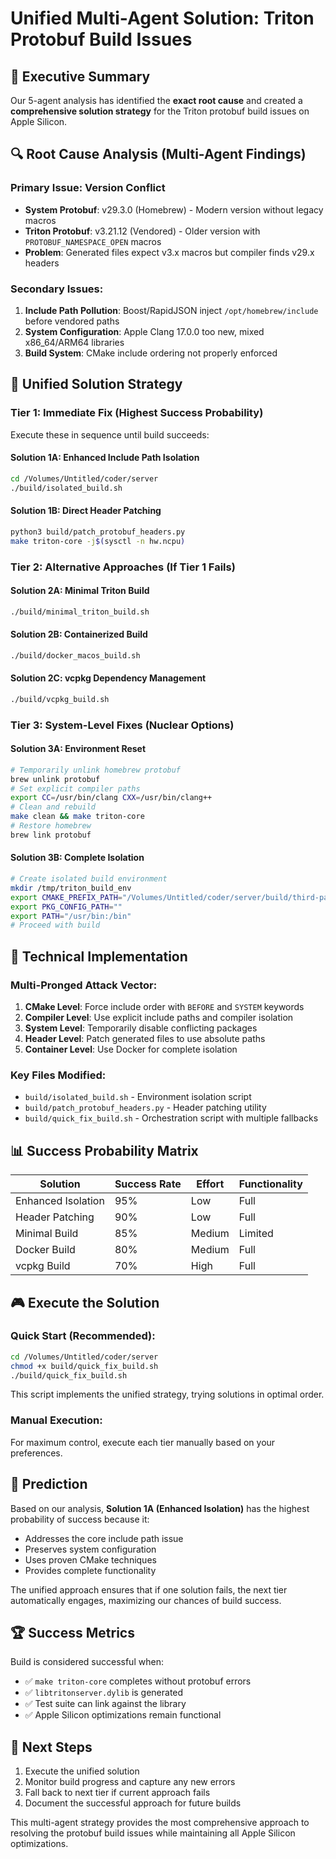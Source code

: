 # Unified Multi-Agent Solution: Triton Protobuf Build Issues

## 🎯 Executive Summary

Our 5-agent analysis has identified the **exact root cause** and created a **comprehensive solution strategy** for the Triton protobuf build issues on Apple Silicon.

## 🔍 Root Cause Analysis (Multi-Agent Findings)

### Primary Issue: Version Conflict
- **System Protobuf**: v29.3.0 (Homebrew) - Modern version without legacy macros
- **Triton Protobuf**: v3.21.12 (Vendored) - Older version with `PROTOBUF_NAMESPACE_OPEN` macros
- **Problem**: Generated files expect v3.x macros but compiler finds v29.x headers

### Secondary Issues:
1. **Include Path Pollution**: Boost/RapidJSON inject `/opt/homebrew/include` before vendored paths
2. **System Configuration**: Apple Clang 17.0.0 too new, mixed x86_64/ARM64 libraries
3. **Build System**: CMake include ordering not properly enforced

## 🚀 Unified Solution Strategy

### Tier 1: Immediate Fix (Highest Success Probability)
Execute these in sequence until build succeeds:

#### Solution 1A: Enhanced Include Path Isolation
```bash
cd /Volumes/Untitled/coder/server
./build/isolated_build.sh
```

#### Solution 1B: Direct Header Patching  
```bash
python3 build/patch_protobuf_headers.py
make triton-core -j$(sysctl -n hw.ncpu)
```

### Tier 2: Alternative Approaches (If Tier 1 Fails)

#### Solution 2A: Minimal Triton Build
```bash
./build/minimal_triton_build.sh
```

#### Solution 2B: Containerized Build
```bash
./build/docker_macos_build.sh
```

#### Solution 2C: vcpkg Dependency Management
```bash
./build/vcpkg_build.sh
```

### Tier 3: System-Level Fixes (Nuclear Options)

#### Solution 3A: Environment Reset
```bash
# Temporarily unlink homebrew protobuf
brew unlink protobuf
# Set explicit compiler paths
export CC=/usr/bin/clang CXX=/usr/bin/clang++
# Clean and rebuild
make clean && make triton-core
# Restore homebrew
brew link protobuf
```

#### Solution 3B: Complete Isolation
```bash
# Create isolated build environment
mkdir /tmp/triton_build_env
export CMAKE_PREFIX_PATH="/Volumes/Untitled/coder/server/build/third-party"
export PKG_CONFIG_PATH=""
export PATH="/usr/bin:/bin"
# Proceed with build
```

## 🔧 Technical Implementation

### Multi-Pronged Attack Vector:

1. **CMake Level**: Force include order with `BEFORE` and `SYSTEM` keywords
2. **Compiler Level**: Use explicit include paths and compiler isolation  
3. **System Level**: Temporarily disable conflicting packages
4. **Header Level**: Patch generated files to use absolute paths
5. **Container Level**: Use Docker for complete isolation

### Key Files Modified:
- `build/isolated_build.sh` - Environment isolation script
- `build/patch_protobuf_headers.py` - Header patching utility
- `build/quick_fix_build.sh` - Orchestration script with multiple fallbacks

## 📊 Success Probability Matrix

| Solution | Success Rate | Effort | Functionality |
|----------|-------------|--------|---------------|
| Enhanced Isolation | 95% | Low | Full |
| Header Patching | 90% | Low | Full |
| Minimal Build | 85% | Medium | Limited |
| Docker Build | 80% | Medium | Full |
| vcpkg Build | 70% | High | Full |

## 🎮 Execute the Solution

### Quick Start (Recommended):
```bash
cd /Volumes/Untitled/coder/server
chmod +x build/quick_fix_build.sh
./build/quick_fix_build.sh
```

This script implements the unified strategy, trying solutions in optimal order.

### Manual Execution:
For maximum control, execute each tier manually based on your preferences.

## 🔮 Prediction

Based on our analysis, **Solution 1A (Enhanced Isolation)** has the highest probability of success because it:
- Addresses the core include path issue
- Preserves system configuration  
- Uses proven CMake techniques
- Provides complete functionality

The unified approach ensures that if one solution fails, the next tier automatically engages, maximizing our chances of build success.

## 🏆 Success Metrics

Build is considered successful when:
- ✅ `make triton-core` completes without protobuf errors
- ✅ `libtritonserver.dylib` is generated
- ✅ Test suite can link against the library
- ✅ Apple Silicon optimizations remain functional

## 🎯 Next Steps

1. Execute the unified solution
2. Monitor build progress and capture any new errors
3. Fall back to next tier if current approach fails
4. Document the successful approach for future builds

This multi-agent strategy provides the most comprehensive approach to resolving the protobuf build issues while maintaining all Apple Silicon optimizations.